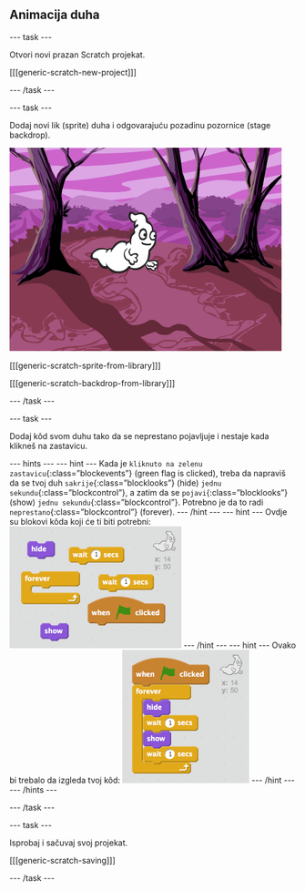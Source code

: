 ## Animacija duha

--- task ---

Otvori novi prazan Scratch projekat.

[[[generic-scratch-new-project]]]

--- /task ---

--- task ---

Dodaj novi lik (sprite) duha i odgovarajuću pozadinu pozornice (stage backdrop).

![screenshot](images/ghost-ghost.png)

[[[generic-scratch-sprite-from-library]]]

[[[generic-scratch-backdrop-from-library]]]

--- /task ---

--- task ---

Dodaj kôd svom duhu tako da se neprestano pojavljuje i nestaje kada klikneš na zastavicu.

--- hints --- --- hint --- Kada je `kliknuto na zelenu zastavicu`{:class=”blockevents”} (green flag is clicked), treba da napraviš da se tvoj duh `sakrije`{:class=”blocklooks”} (hide) `jednu sekundu`{:class=”blockcontrol”}, a zatim da se `pojavi`{:class=”blocklooks”} (show) `jednu sekundu`{:class=”blockcontrol”}. Potrebno je da to radi `neprestano`{:class=”blockcontrol”} (forever). --- /hint --- --- hint --- Ovdje su blokovi kôda koji će ti biti potrebni: ![screenshot](images/ghost-appear-blocks.png) --- /hint --- --- hint --- Ovako bi trebalo da izgleda tvoj kôd: ![screenshot](images/ghost-appear-code.png) --- /hint --- --- /hints ---

--- /task ---

--- task ---

Isprobaj i sačuvaj svoj projekat.

[[[generic-scratch-saving]]]

--- /task ---
